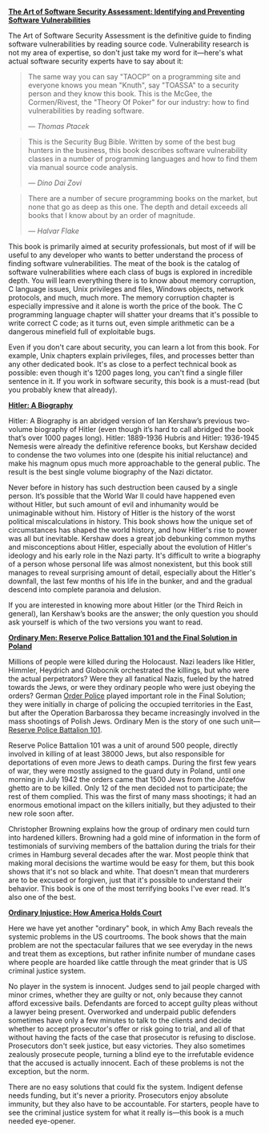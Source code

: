 **[The Art of Software Security Assessment: Identifying and Preventing Software Vulnerabilities](https://www.amazon.com/dp/0321444426/)**

The Art of Software Security Assessment is the definitive guide
to finding software vulnerabilities by reading source code.
Vulnerability research is not my area of expertise, so don't
just take my word for it—here's what actual software security
experts have to say about it:

>The same way you can say "TAOCP" on a programming site and
everyone knows you mean "Knuth", say "TOASSA" to a security
person and they know this book. This is the McGee, the
Cormen/Rivest, the "Theory Of Poker" for our industry:
how to find vulnerabilities by reading software.
>
> — <cite>Thomas Ptacek</cite>

>This is the Security Bug Bible. Written by some of the best
bug hunters in the business, this book describes software
vulnerability classes in a number of programming languages
and how to find them via manual source code analysis.
>
> — <cite>Dino Dai Zovi</cite>

>There are a number of secure programming books on the market,
but none that go as deep as this one. The depth and detail
exceeds all books that I know about by an order of magnitude.
>
> — <cite>Halvar Flake</cite>

This book is primarily aimed at security professionals, but most
of if will be useful to any developer who wants to better
understand the process of finding software vulnerabilities.
The meat of the book is the catalog of software vulnerabilities
where each class of bugs is explored in incredible depth.
You will learn everything there is to know about memory corruption,
C language issues, Unix privileges and files, Windows objects,
network protocols, and much, much more. The memory corruption
chapter is especially impressive and it alone is worth the price
of the book. The C programming language chapter will shatter
your dreams that it's possible to write correct C code; as it
turns out, even simple arithmetic can be a dangerous minefield
full of exploitable bugs.

Even if you don't care about security, you can learn a lot from
this book. For example, Unix chapters explain privileges, files,
and processes better than any other dedicated book. It's as close
to a perfect technical book as possible: even though it's 1200
pages long, you can't find a single filler sentence in it.
If you work in software security, this book is a must-read (but
you probably knew that already).

**[Hitler: A Biography](https://www.amazon.com/dp/0393337618/)**

Hitler: A Biography is an abridged version of Ian Kershaw’s
previous two-volume biography of Hitler (even though it’s hard
to call abridged the book that’s over 1000 pages long).
Hitler: 1889-1936 Hubris and Hitler: 1936-1945 Nemesis were
already the definitive reference books, but Kershaw decided
to condense the two volumes into one (despite his initial
reluctance) and make his magnum opus much more approachable
to the general public. The result is the best single volume
biography of the Nazi dictator.

Never before in history has such destruction been caused by
a single person. It’s possible that the World War II could
have happened even without Hitler, but such amount of evil
and inhumanity would be unimaginable without him. History of
Hitler is the history of the worst political miscalculations
in history. This book shows how the unique set of
circumstances has shaped the world history, and how Hitler's
rise to power was all but inevitable. Kershaw
does a great job debunking common myths and misconceptions
about Hitler, especially about the evolution of Hitler's
ideology and his early role in the Nazi party. It's difficult
to write a biography of a person whose personal life was
almost nonexistent, but this book still manages to reveal
surprising amount of detail, especially about the Hitler's
downfall, the last few months of his life in the bunker, and
and the gradual descend into complete paranoia and delusion.

If you are interested in knowing more about Hitler (or the
Third Reich in general), Ian Kershaw’s books are the answer;
the only question you should ask yourself is which of the
two versions you want to read.

**[Ordinary Men: Reserve Police Battalion 101 and the Final Solution in Poland](https://www.amazon.com/dp/0062303023/)**

Millions of people were killed during the Holocaust. Nazi
leaders like Hitler, Himmler, Heydrich and Globocnik orchestrated
the killings, but who were the actual perpetrators? Were they
all fanatical Nazis, fueled by the hatred towards the Jews,
or were they ordinary people who were just obeying the orders?
German [Order Police](https://en.wikipedia.org/wiki/Ordnungspolizei)
played important role in the Final Solution; they were initially
in charge of policing the occupied territories in the East, but
after the Operation Barbarossa they became increasingly involved
in the mass shootings of Polish Jews. Ordinary Men is the story
of one such unit—
[Reserve Police Battalion 101](https://en.wikipedia.org/wiki/Reserve_Police_Battalion_101).

Reserve Police Battalion 101 was a unit of around 500 people,
directly involved in killing of at least 38000 Jews, but
also responsible for deportations of even more Jews to
death camps. During the first few years of war, they were
mostly assigned to the guard duty in Poland, until one
morning in July 1942 the orders came that 1500 Jews from
the Józefów ghetto are to be killed. Only 12 of the men
decided not to participate; the rest of them complied.
This was the first of many mass shootings; it had an
enormous emotional impact on the killers initially, but
they adjusted to their new role soon after.

Christopher Browning explains how the group of ordinary
men could turn into hardened killers. Browning had a gold
mine of information in the form of testimonials of
surviving members of the battalion during the trials
for their crimes in Hamburg several decades after the war.
Most people think that making moral decisions the wartime
would be easy for them, but this book shows that it's
not so black and white. That doesn't mean that murderers
are to be excused or forgiven, just that it's possible
to understand their behavior. This book is one of the
most terrifying books I've ever read. It's also one of the best.

**[Ordinary Injustice: How America Holds Court](https://www.amazon.com/dp/0805092277/)**

Here we have yet another "ordinary" book, in which Amy Bach
reveals the systemic problems in the US courtrooms. The book
shows that the main problem are not the spectacular failures
that we see everyday in the news and treat them as exceptions,
but rather infinite number of mundane cases where people
are hoarded like cattle through the meat grinder that is
US criminal justice system.

No player in the system is innocent. Judges send to jail
people charged with minor crimes, whether they are guilty or
not, only because they cannot afford excessive bails. Defendants
are forced to accept guilty pleas without a lawyer being present.
Overworked and underpaid public defenders sometimes have
only a few minutes to talk to the clients and decide whether
to accept prosecutor's offer or risk going to trial, and all
of that without having the facts of the case that prosecutor
is refusing to disclose. Prosecutors don't seek justice, but
easy victories. They also sometimes zealously prosecute people,
turning a blind eye to the irrefutable evidence that
the accused is actually innocent. Each of these problems is
not the exception, but the norm.

There are no easy solutions that could fix the system.
Indigent defense needs funding, but it's never a priority.
Prosecutors enjoy absolute immunity, but they also have
to be accountable. For starters, people have to see
the criminal justice system for what it really is—this
book is a much needed eye-opener.
